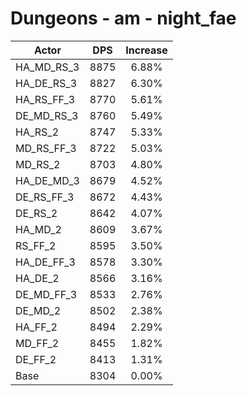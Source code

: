 # Dungeons - am - night_fae
| Actor | DPS | Increase |
|---|:---:|:---:|
|HA_MD_RS_3|8875|6.88%|
|HA_DE_RS_3|8827|6.30%|
|HA_RS_FF_3|8770|5.61%|
|DE_MD_RS_3|8760|5.49%|
|HA_RS_2|8747|5.33%|
|MD_RS_FF_3|8722|5.03%|
|MD_RS_2|8703|4.80%|
|HA_DE_MD_3|8679|4.52%|
|DE_RS_FF_3|8672|4.43%|
|DE_RS_2|8642|4.07%|
|HA_MD_2|8609|3.67%|
|RS_FF_2|8595|3.50%|
|HA_DE_FF_3|8578|3.30%|
|HA_DE_2|8566|3.16%|
|DE_MD_FF_3|8533|2.76%|
|DE_MD_2|8502|2.38%|
|HA_FF_2|8494|2.29%|
|MD_FF_2|8455|1.82%|
|DE_FF_2|8413|1.31%|
|Base|8304|0.00%|
